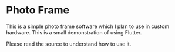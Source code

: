 # Photo Frame

This is a simple photo frame software which I plan to use in custom hardware. This is a small demonstration of using 
Flutter. 

Please read the source to understand how to use it.
